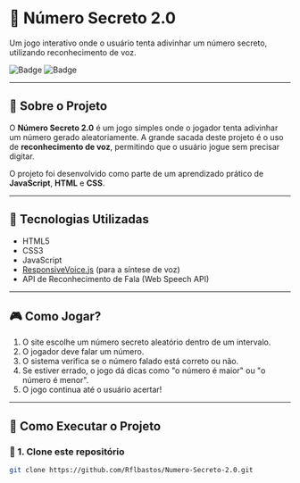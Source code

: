 # 📌 Número Secreto 2.0

Um jogo interativo onde o usuário tenta adivinhar um número secreto, utilizando reconhecimento de voz.

![Badge](https://img.shields.io/badge/Status-Concluído-green) ![Badge](https://img.shields.io/badge/Tech-JavaScript-blue)

---

## 📖 Sobre o Projeto  

O **Número Secreto 2.0** é um jogo simples onde o jogador tenta adivinhar um número gerado aleatoriamente. A grande sacada deste projeto é o uso de **reconhecimento de voz**, permitindo que o usuário jogue sem precisar digitar.

O projeto foi desenvolvido como parte de um aprendizado prático de **JavaScript**, **HTML** e **CSS**.

---

## 🚀 Tecnologias Utilizadas  
- HTML5  
- CSS3  
- JavaScript  
- [ResponsiveVoice.js](https://responsivevoice.org/) (para a síntese de voz)  
- API de Reconhecimento de Fala (Web Speech API)

---

## 🎮 Como Jogar?  

1. O site escolhe um número secreto aleatório dentro de um intervalo.  
2. O jogador deve falar um número.  
3. O sistema verifica se o número falado está correto ou não.  
4. Se estiver errado, o jogo dá dicas como "o número é maior" ou "o número é menor".  
5. O jogo continua até o usuário acertar!  

---

## 📂 Como Executar o Projeto  

### 🔧 1. Clone este repositório  
```bash
git clone https://github.com/Rflbastos/Numero-Secreto-2.0.git
